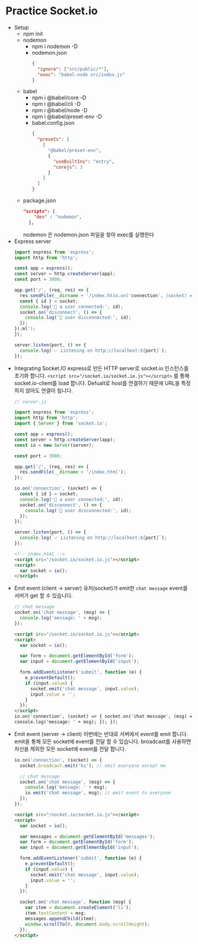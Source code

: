 # Practice Socket.io

- Setup
  - npm init
  - nodemon
    - npm i nodemon -D
    - nodemon.json
      ```json
      {
        "ignore": ["src/public/*"],
        "exec": "babel-node src/index.js"
      }
      ```
  - babel
    - npm i @babel/core -D
    - npm i @babel/cli -D
    - npm i @babel/node -D
    - npm i @babel/preset-env -D
    - babel.config.json
      ```json
      {
        "presets": [
          [
            "@babel/preset-env",
            {
              "useBuiltIns": "entry",
              "corejs": 3
            }
          ]
        ]
      }
      ```
  - package.json
    ```json
    "scripts": {
        "dev" : "nodemon",
      },
    ```
    nodemon 은 nodemon.json 파일을 찾아 exec를 실행한다
- Express server
  ```jsx
  import express from 'express';
  import http from 'http';

  const app = express();
  const server = http.createServer(app);
  const port = 3000;

  app.get('/', (req, res) => {
    res.sendFile(__dirname + '/index.htio.on('connection', (socket) => {
    const { id } = socket;
    console.log('🎉 a user connected:', id);
    socket.on('disconnect', () => {
      console.log('🚀 user disconnected:', id);
    });
  });ml');
  });

  server.listen(port, () => {
    console.log(`✅ Listening on http://localhost:${port}`);
  });
  ```
- Integrating Socket.IO
  express로 만든 HTTP server로 socket.io 인스턴스를 초기화 합니다.
  `<script src="/socket.io/socket.io.js"></script>` 를 통해 socket.io-client를 load 합니다.
  Defualt로 host를 연결하기 때문에 URL을 특정하지 않아도 연결이 됩니다.
  ```jsx
  // server.js

  import express from 'express';
  import http from 'http';
  import { Server } from 'socket.io';

  const app = express();
  const server = http.createServer(app);
  const io = new Server(server);

  const port = 3000;

  app.get('/', (req, res) => {
    res.sendFile(__dirname + '/index.html');
  });

  io.on('connection', (socket) => {
    const { id } = socket;
    console.log('🎉 a user connected:', id);
    socket.on('disconnect', () => {
      console.log('🚀 user disconnected:', id);
    });
  });

  server.listen(port, () => {
    console.log(`✅ Listening on http://localhost:${port}`);
  });
  ```
  ```html
  <!-- index.html -->
  <script src="/socket.io/socket.io.js"></script>
  <script>
    var socket = io();
  </script>
  ```
- Emit event (client → server)
  유저(socket)가 emit한 `chat message` event를 서버가 get 할 수 있습니다.
  ```jsx
  // chat message
  socket.on('chat message', (msg) => {
    console.log('message: ' + msg);
  });
  ```
  ```html
  <script src="/socket.io/socket.io.js"></script>
  <script>
    var socket = io();

    var form = document.getElementById('form');
    var input = document.getElementById('input');

    form.addEventListener('submit', function (e) {
      e.preventDefault();
      if (input.value) {
        socket.emit('chat message', input.value);
        input.value = '';
      }
    });
  </script>
  io.on('connection', (socket) => { socket.on('chat message', (msg) => {
  console.log('message: ' + msg); }); });
  ```
- Emit event (server → client)
  이번에는 반대로 서버에서 event를 emit 합니다.
  emit을 통해 모든 socket에 event를 전달 할 수 있습니다.
  broadcast를 사용하면 자신을 제외한 모든 socket에 event를 전달 합니다.
  ```jsx
  io.on('connection', (socket) => {
    socket.broadcast.emit('hi'); // emit everyone except me

    // chat message
    socket.on('chat message', (msg) => {
      console.log('message: ' + msg);
      io.emit('chat message', msg); // emit event to everyone
    });
  });
  ```
  ```html
  <script src="/socket.io/socket.io.js"></script>
  <script>
    var socket = io();

    var messages = document.getElementById('messages');
    var form = document.getElementById('form');
    var input = document.getElementById('input');

    form.addEventListener('submit', function (e) {
      e.preventDefault();
      if (input.value) {
        socket.emit('chat message', input.value);
        input.value = '';
      }
    });

    socket.on('chat message', function (msg) {
      var item = document.createElement('li');
      item.textContent = msg;
      messages.appendChild(item);
      window.scrollTo(0, document.body.scrollHeight);
    });
  </script>
  ```
